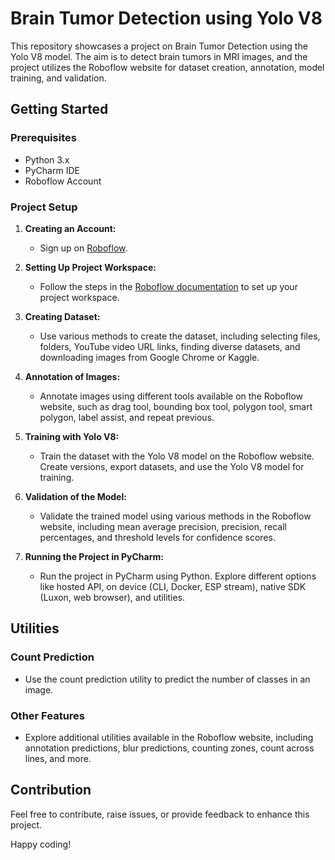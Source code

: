 # Brain Tumor Detection using Yolo V8

This repository showcases a project on Brain Tumor Detection using the Yolo V8 model. The aim is to detect brain tumors in MRI images, and the project utilizes the Roboflow website for dataset creation, annotation, model training, and validation.

## Getting Started

### Prerequisites
- Python 3.x
- PyCharm IDE
- Roboflow Account

### Project Setup
1. **Creating an Account:**
   - Sign up on [Roboflow](https://www.roboflow.com/).

2. **Setting Up Project Workspace:**
   - Follow the steps in the [Roboflow documentation](https://docs.roboflow.com/projects/create-a-new-project) to set up your project workspace.

3. **Creating Dataset:**
   - Use various methods to create the dataset, including selecting files, folders, YouTube video URL links, finding diverse datasets, and downloading images from Google Chrome or Kaggle.

4. **Annotation of Images:**
   - Annotate images using different tools available on the Roboflow website, such as drag tool, bounding box tool, polygon tool, smart polygon, label assist, and repeat previous.

5. **Training with Yolo V8:**
   - Train the dataset with the Yolo V8 model on the Roboflow website. Create versions, export datasets, and use the Yolo V8 model for training.

6. **Validation of the Model:**
   - Validate the trained model using various methods in the Roboflow website, including mean average precision, precision, recall percentages, and threshold levels for confidence scores.

7. **Running the Project in PyCharm:**
   - Run the project in PyCharm using Python. Explore different options like hosted API, on device (CLI, Docker, ESP stream), native SDK (Luxon, web browser), and utilities.

## Utilities

### Count Prediction
- Use the count prediction utility to predict the number of classes in an image.

### Other Features
- Explore additional utilities available in the Roboflow website, including annotation predictions, blur predictions, counting zones, count across lines, and more.

## Contribution
Feel free to contribute, raise issues, or provide feedback to enhance this project.


Happy coding!

